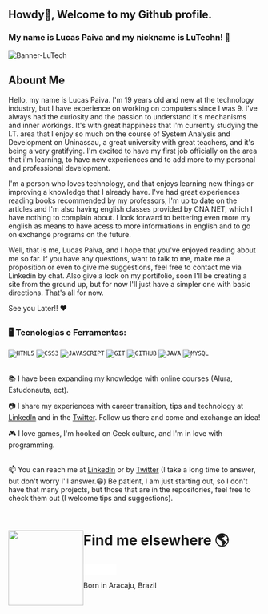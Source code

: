 ## Howdy👋, Welcome to my Github profile.
### My name is Lucas Paiva and my nickname is LuTechn! 🤖
<img src="https://i.ibb.co/k0Brp84/banner-Lu-Tech.jpg" alt="Banner-LuTech">


## Abount Me

Hello, my name is Lucas Paiva. I'm 19 years old and new at the technology industry, but I have experience on working on computers since I was 9. I've always had the curiosity and the passion to understand it's mechanisms and inner workings. 
  It's with great happiness that I'm currently studying the I.T. area that I enjoy so much on the course of System Analysis and Development on Uninassau, a great university with great teachers, and it's being a very gratifying.
  I'm excited to have my first job officially on the area that i'm learning, to have new experiences and to add more to my personal and professional development.

 I'm a person who loves technology, and that enjoys learning new things or improving a knowledge that I already have. I've had great experiences reading books recommended by my professors, I'm up to date on the articles and I'm also having english classes provided by CNA NET, which I have nothing to complain about. I look forward to bettering even more my english as means to have acess to more informations in english and to go on exchange programs on the future.

  Well, that is me, Lucas Paiva, and I hope that you've enjoyed reading about me so far. If you have any questions, want to talk to me, make me a proposition or even to give me suggestions, feel free to contact me via Linkedin by chat. Also give a look on my portifolio, soon I'll be creating a site from the ground up, but for now I'll just have a simpler one with basic directions.
 That's all for now.

See you Later!! ♥
<br>

##

### 🖥️ Tecnologias e Ferramentas: 
<!--<img width="300px" align="right" src="">-->
<code><img width="40px" src="https://cdn.jsdelivr.net/gh/devicons/devicon/icons/html5/html5-original-wordmark.svg" title = "HTML5"/></code>
<code><img width="40px" src="https://cdn.jsdelivr.net/gh/devicons/devicon/icons/css3/css3-original-wordmark.svg" title = "CSS3"/></code>
<code><img width="40px" src="https://cdn.jsdelivr.net/gh/devicons/devicon/icons/javascript/javascript-original.svg" title = "JAVASCRIPT"/></code>
<code><img width="40px" src="https://cdn.jsdelivr.net/gh/devicons/devicon/icons/git/git-original.svg" title = "GIT"/></code>
<code><img width="40px" src="https://cdn.jsdelivr.net/gh/devicons/devicon/icons/github/github-original.svg" title = "GITHUB"/></code>
<code><img width="40px" src="https://cdn.jsdelivr.net/gh/devicons/devicon/icons/java/java-original.svg" title = "JAVA"/></code>
<code><img width="40px" src="https://cdn.jsdelivr.net/gh/devicons/devicon/icons/mysql/mysql-original.svg" title = "MYSQL"/></code>
<br>
<br>

<div display="inline-block">
 <!--<p align="left">🤿 I am part of the students at <a href="https://www.alura.com.br/">Alura</a>;</p>-->
 <p align="left">📚 I have been expanding my knowledge with online courses (Alura, Estudonauta, ect).</p>
 <p align="left">📷 I share my experiences with career transition, tips and technology at <a href="https://www.linkedin.com/in/lucaspaivaso/">Linkedln</a> and in the <a href="https://twitter.com/LuTechn">Twitter</a>. Follow us there and come and exchange an idea!</p>
 <p align="left">🎮 I love games, I'm hooked on Geek culture, and I'm in love with programming.</p>
</div>
<br>
📫 You can reach me at <a href="https://www.linkedin.com/in/lucaspaivaso/">Linkedln</a> or by <a href="https://twitter.com/LuTechn">Twitter</a> (I take a long time to answer, but don't worry I'll answer.😁) Be patient, I am just starting out, so I don't have that many projects, but those that are in the repositories, feel free to check them out (I welcome tips and suggestions).
<br>
<br>
<div dsplay="inline-block">
 <a href="https://beacons.ai/lutechn"><img align="left" width="150" height="150" src="https://i.ibb.co/FV747kB/octocat-1661920177928.png"></a>
 
 <h1 align="left"> Find me elsewhere 🌎</h1>
 <a href="https://www.instagram.com/LuTechn/" target="_blank"><img align="left" alt="Instagram" width="22px" src="https://github.com/Aakarsh-B/trying-repos/blob/master/insta.svg" />
<a href="https://twitter.com/LuTechn" target="_blank"><img align="left" alt="Twitter" width="22px" src="https://github.com/Aakarsh-B/trying-repos/blob/master/twitter.svg" />
<a href="https://www.linkedin.com/in/lucaspaivaso/" target="_blank"><img align="left" alt="LinkedIn" width="22px" src="https://github.com/Aakarsh-B/trying-repos/blob/master/linkedin.svg" /></a>

</div>
<br>
<br>
Born in Aracaju, Brazil

